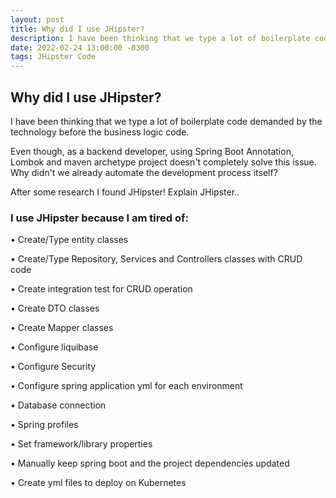 ```yaml
---
layout: post
title: Why did I use JHipster?
description: I have been thinking that we type a lot of boilerplate code demanded by the technology before the business logic code.
date: 2022-02-24 13:00:00 -0300
tags: JHipster Code
---
```


## Why did I use JHipster?

I have been thinking that we type a lot of boilerplate code demanded by the technology before the business logic code.

Even though, as a backend developer, using Spring Boot Annotation, Lombok and maven archetype project doesn't completely solve this issue. Why didn't we already automate the development process itself?

After some research I found JHipster! Explain JHipster..

### I use JHipster because I am tired of:

• Create/Type entity classes

• Create/Type Repository, Services and Controllers classes with CRUD code

• Create integration test for CRUD operation 

• Create DTO classes


• Create Mapper classes

• Configure liquibase

• Configure Security

• Configure spring application yml for each environment
 
 • Database connection 

 • Spring profiles

 • Set framework/library properties

• Manually keep spring boot and the project dependencies updated

• Create yml files to deploy on Kubernetes
